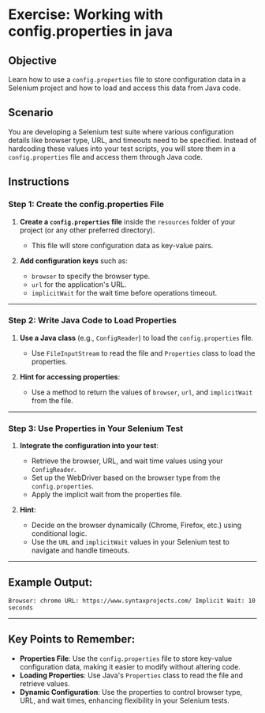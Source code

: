 # Exercise: Working with config.properties in java

## Objective
Learn how to use a `config.properties` file to store configuration data in a Selenium project and how to load and access this data from Java code.

## Scenario
You are developing a Selenium test suite where various configuration details like browser type, URL, and timeouts need to be specified. Instead of hardcoding these values into your test scripts, you will store them in a `config.properties` file and access them through Java code.

## Instructions

### Step 1: Create the config.properties File

1. **Create a `config.properties` file** inside the `resources` folder of your project (or any other preferred directory).
   - This file will store configuration data as key-value pairs.

2. **Add configuration keys** such as:
   - `browser` to specify the browser type.
   - `url` for the application's URL.
   - `implicitWait` for the wait time before operations timeout.

---

### Step 2: Write Java Code to Load Properties

1. **Use a Java class** (e.g., `ConfigReader`) to load the `config.properties` file.
   - Use `FileInputStream` to read the file and `Properties` class to load the properties.

2. **Hint for accessing properties**:
   - Use a method to return the values of `browser`, `url`, and `implicitWait` from the file.

---

### Step 3: Use Properties in Your Selenium Test

1. **Integrate the configuration into your test**:
   - Retrieve the browser, URL, and wait time values using your `ConfigReader`.
   - Set up the WebDriver based on the browser type from the `config.properties`.
   - Apply the implicit wait from the properties file.

2. **Hint**:
   - Decide on the browser dynamically (Chrome, Firefox, etc.) using conditional logic.
   - Use the `URL` and `implicitWait` values in your Selenium test to navigate and handle timeouts.

---

## Example Output:
```
Browser: chrome URL: https://www.syntaxprojects.com/ Implicit Wait: 10 seconds
```

---

## Key Points to Remember:

- **Properties File**: Use the `config.properties` file to store key-value configuration data, making it easier to modify without altering code.
- **Loading Properties**: Use Java's `Properties` class to read the file and retrieve values.
- **Dynamic Configuration**: Use the properties to control browser type, URL, and wait times, enhancing flexibility in your Selenium tests.
